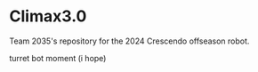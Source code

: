 # Climax3.0
Team 2035's repository for the 2024 Crescendo offseason robot. 

turret bot moment (i hope)
